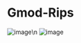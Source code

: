 # Gmod-Rips
![image](https://user-images.githubusercontent.com/62381889/220168720-6e7f0b5f-5956-40fa-88f5-d4d3f9daf747.png)\n
![image](https://user-images.githubusercontent.com/62381889/220168738-5868d495-9888-42c9-859f-47a12550f95d.png)
